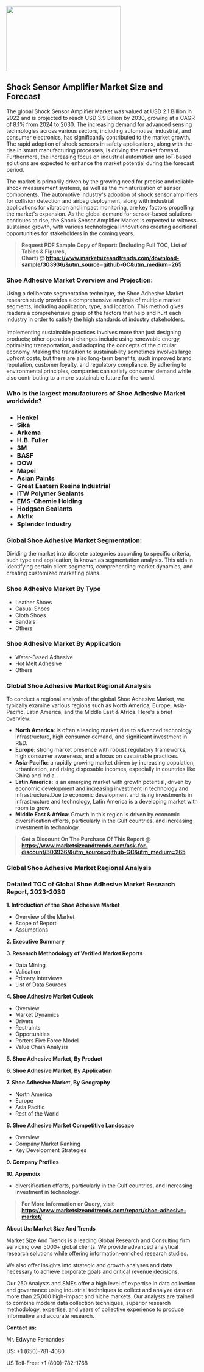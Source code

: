<p><img class="alignnone size-medium wp-image-20088" src="https://ffe5etoiles.com/wp-content/uploads/2024/12/MST1-300x171.png" alt="" width="300" height="171" /></p><h2>Shock Sensor Amplifier Market Size and Forecast</h2><p>The global Shock Sensor Amplifier Market was valued at USD 2.1 Billion in 2022 and is projected to reach USD 3.9 Billion by 2030, growing at a CAGR of 8.1% from 2024 to 2030. The increasing demand for advanced sensing technologies across various sectors, including automotive, industrial, and consumer electronics, has significantly contributed to the market growth. The rapid adoption of shock sensors in safety applications, along with the rise in smart manufacturing processes, is driving the market forward. Furthermore, the increasing focus on industrial automation and IoT-based solutions are expected to enhance the market potential during the forecast period.</p><p>The market is primarily driven by the growing need for precise and reliable shock measurement systems, as well as the miniaturization of sensor components. The automotive industry's adoption of shock sensor amplifiers for collision detection and airbag deployment, along with industrial applications for vibration and impact monitoring, are key factors propelling the market's expansion. As the global demand for sensor-based solutions continues to rise, the Shock Sensor Amplifier Market is expected to witness sustained growth, with various technological innovations creating additional opportunities for stakeholders in the coming years.</p></p><blockquote id="" class=""><strong>Request PDF Sample Copy of Report: (Including Full TOC, List of Tables &amp; Figures, Chart)&nbsp;@&nbsp;<strong><a href="https://www.marketsizeandtrends.com/download-sample/303936/&utm_source=github-GC&utm_medium=265" target="_blank">https://www.marketsizeandtrends.com/download-sample/303936/&utm_source=github-GC&utm_medium=265</a></strong></strong></blockquote><h3 id="" class="">Shoe Adhesive Market&nbsp;Overview and Projection:</h3><p id="" class="">Using a deliberate segmentation technique, the Shoe Adhesive Market research study provides a comprehensive analysis of multiple market segments, including application, type, and location. This method gives readers a comprehensive grasp of the factors that help and hurt each industry in order to satisfy the high standards of industry stakeholders. <br /> <br />Implementing sustainable practices involves more than just designing products; other operational changes include using renewable energy, optimizing transportation, and adopting the concepts of the circular economy. Making the transition to sustainability sometimes involves large upfront costs, but there are also long-term benefits, such improved brand reputation, customer loyalty, and regulatory compliance. By adhering to environmental principles, companies can satisfy consumer demand while also contributing to a more sustainable future for the world.</p><h3 id="" class="">Who is the largest manufacturers of&nbsp;Shoe Adhesive Market worldwide?</h3><h3 class=""><p><ul><li>Henkel </li><li> Sika </li><li> Arkema </li><li> H.B. Fuller </li><li> 3M </li><li> BASF </li><li> DOW </li><li> Mapei </li><li> Asian Paints </li><li> Great Eastern Resins Industrial </li><li> ITW Polymer Sealants </li><li> EMS-Chemie Holding </li><li> Hodgson Sealants </li><li> Akfix </li><li> Splendor Industry</li></ul></p></h3><h3 id="" class="">Global&nbsp;Shoe Adhesive Market Segmentation:</h3><p id="" class="">Dividing the market into discrete categories according to specific criteria, such type and application, is known as segmentation analysis. This aids in identifying certain client segments, comprehending market dynamics, and creating customized marketing plans.</p><h3 id="" class="">Shoe Adhesive Market&nbsp;By Type</h3><p><p><ul><li>Leather Shoes</li><li> Casual Shoes</li><li> Cloth Shoes</li><li> Sandals</li><li> Others</p></li></ul></p></p><h3 id="" class="">Shoe Adhesive Market&nbsp;By Application</h3><p class=""><p><ul><li>Water-Based Adhesive</li><li> Hot Melt Adhesive</li><li> Others</li></ul></p></p><h3 id="" class="">Global Shoe Adhesive Market Regional Analysis</h3><p id="" class="">To conduct a regional analysis of the global Shoe Adhesive Market, we typically examine various regions such as North America, Europe, Asia-Pacific, Latin America, and the Middle East &amp; Africa. Here's a brief overview:</p><ul><li><strong>North America</strong>: is often a leading market due to advanced technology infrastructure, high consumer demand, and significant investment in R&amp;D.</li><li><strong>Europe</strong>: strong market presence with robust regulatory frameworks, high consumer awareness, and a focus on sustainable practices.</li><li><strong>Asia-Pacific</strong>: a rapidly growing market driven by increasing population, urbanization, and rising disposable incomes, especially in countries like China and India.</li><li><strong>Latin America</strong>: is an emerging market with growth potential, driven by economic development and increasing investment in technology and infrastructure.Due to economic development and rising investments in infrastructure and technology, Latin America is a developing market with room to grow.</li><li><strong>Middle East &amp; Africa</strong>: Growth in this region is driven by economic diversification efforts, particularly in the Gulf countries, and increasing investment in technology.</li></ul><blockquote id="" class=""><strong>Get a Discount On The Purchase Of This Report @ <strong><a href="https://www.marketsizeandtrends.com/ask-for-discount/303936/&utm_source=github-GC&utm_medium=265" target="_blank">https://www.marketsizeandtrends.com/ask-for-discount/303936/&utm_source=github-GC&utm_medium=265</a></strong></strong></blockquote><h3 id="" class="">Global Shoe Adhesive Market Regional Analysis</h3><h3 id="" class="">Detailed TOC of Global Shoe Adhesive Market Research Report, 2023-2030</h3><p id="" class=""><strong>1. Introduction of the Shoe Adhesive Market</strong></p><ul><li>Overview of the Market</li><li>Scope of Report</li><li>Assumptions</li></ul><p id="" class=""><strong>2. Executive Summary</strong></p><p id="" class=""><strong>3. Research Methodology of Verified Market Reports</strong></p><ul><li>Data Mining</li><li>Validation</li><li>Primary Interviews</li><li>List of Data Sources</li></ul><p id="" class=""><strong>4. Shoe Adhesive Market Outlook</strong></p><ul><li>Overview</li><li>Market Dynamics</li><li>Drivers</li><li>Restraints</li><li>Opportunities</li><li>Porters Five Force Model</li><li>Value Chain Analysis</li></ul><p id="" class=""><strong>5. Shoe Adhesive Market, By Product</strong></p><p id="" class=""><strong>6. Shoe Adhesive Market, By Application</strong></p><p id="" class=""><strong>7. Shoe Adhesive Market, By Geography</strong></p><ul><li>North America</li><li>Europe</li><li>Asia Pacific</li><li>Rest of the World</li></ul><p id="" class=""><strong>8. Shoe Adhesive Market Competitive Landscape</strong></p><ul><li>Overview</li><li>Company Market Ranking</li><li>Key Development Strategies</li></ul><p id="" class=""><strong>9. Company Profiles</strong></p><p id="" class=""><strong>10. Appendix</strong></p><ul><li>diversification efforts, particularly in the Gulf countries, and increasing investment in technology.</li></ul><blockquote id="" class=""><strong>For More Information or Query, visit <strong><strong><a href="https://www.marketsizeandtrends.com/report/shoe-adhesive-market/" target="_blank">https://www.marketsizeandtrends.com/report/shoe-adhesive-market/</a></strong></strong></strong></blockquote><p id="" class=""><strong>About Us: Market Size And Trends</strong></p><p id="" class="">Market Size And Trends is a leading Global Research and Consulting firm servicing over 5000+ global clients. We provide advanced analytical research solutions while offering information-enriched research studies.</p><p id="" class="">We also offer insights into strategic and growth analyses and data necessary to achieve corporate goals and critical revenue decisions.</p><p id="" class="">Our 250 Analysts and SMEs offer a high level of expertise in data collection and governance using industrial techniques to collect and analyze data on more than 25,000 high-impact and niche markets. Our analysts are trained to combine modern data collection techniques, superior research methodology, expertise, and years of collective experience to produce informative and accurate research.</p><p id="" class=""><strong>Contact us:</strong></p><p id="" class="">Mr. Edwyne Fernandes</p><p id="" class="">US: +1 (650)-781-4080</p><p id="" class="">US Toll-Free: +1 (800)-782-1768</p>
